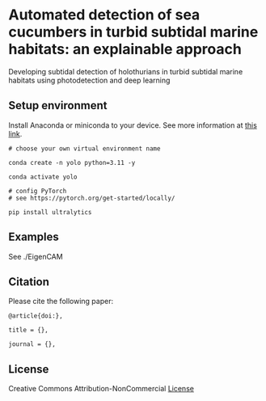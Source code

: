 # Automated detection of sea cucumbers in turbid subtidal marine habitats: an explainable approach
Developing subtidal detection of holothurians in turbid subtidal marine habitats using photodetection and deep learning


## Setup environment

Install Anaconda or miniconda to your device. See more information at [this link](https://docs.conda.io/projects/conda/en/latest/user-guide/install/download.html).

```
# choose your own virtual environment name

conda create -n yolo python=3.11 -y

conda activate yolo

# config PyTorch
# see https://pytorch.org/get-started/locally/

pip install ultralytics

```

## Examples

See ./EigenCAM

## Citation

Please cite the following paper:

```
@article{doi:},

title = {},

journal = {},

```

## License

Creative Commons Attribution-NonCommercial [License](https://creativecommons.org/licenses/by-nc/4.0/)
